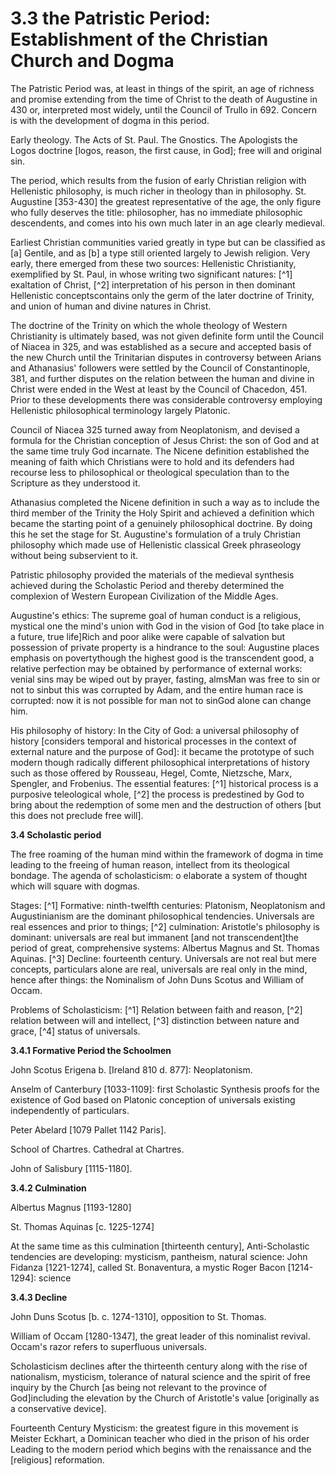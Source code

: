 3.3 the Patristic Period: Establishment of the Christian Church and Dogma
=========================================================================

The Patristic Period was, at least in things of the spirit, an age of
richness and promise extending from the time of Christ to the death of
Augustine in 430 or, interpreted most widely, until the Council of
Trullo in 692. Concern is with the development of dogma in this
period.

Early theology. The Acts of St. Paul. The Gnostics. The Apologists the
Logos doctrine [logos, reason, the first cause, in God]; free will and
original sin.

The period, which results from the fusion of early Christian religion
with Hellenistic philosophy, is much richer in theology than in
philosophy. St. Augustine [353-430] the greatest representative of the
age, the only figure who fully deserves the title: philosopher, has no
immediate philosophic descendents, and comes into his own much later in
an age clearly medieval.

Earliest Christian communities varied greatly in type but can be
classified as [a] Gentile, and as [b] a type still oriented largely to
Jewish religion. Very early, there emerged from these two sources:
Hellenistic Christianity, exemplified by St. Paul, in whose writing two
significant natures: [^1] exaltation of Christ, [^2] interpretation of his
person in then dominant Hellenistic conceptscontains only the germ of
the later doctrine of Trinity, and union of human and divine natures in
Christ.

The doctrine of the Trinity on which the whole theology of Western
Christianity is ultimately based, was not given definite form until the
Council of Niacea in 325, and was established as a secure and accepted
basis of the new Church until the Trinitarian disputes in controversy
between Arians and Athanasius' followers were settled by the Council of
Constantinople, 381, and further disputes on the relation between the
human and divine in Christ were ended in the West at least by the
Council of Chacedon, 451. Prior to these developments there was
considerable controversy employing Hellenistic philosophical terminology
largely Platonic.

Council of Niacea 325 turned away from Neoplatonism, and devised a
formula for the Christian conception of Jesus Christ: the son of God and
at the same time truly God incarnate. The Nicene definition established
the meaning of faith which Christians were to hold and its defenders had
recourse less to philosophical or theological speculation than to the
Scripture as they understood it.

Athanasius completed the Nicene definition in such a way as to include
the third member of the Trinity the Holy Spirit and achieved a
definition which became the starting point of a genuinely philosophical
doctrine. By doing this he set the stage for St. Augustine's formulation
of a truly Christian philosophy which made use of Hellenistic classical
Greek phraseology without being subservient to it.

Patristic philosophy provided the materials of the medieval synthesis
achieved during the Scholastic Period and thereby determined the
complexion of Western European Civilization of the Middle Ages.

Augustine's ethics: The supreme goal of human conduct is a religious,
mystical one the mind's union with God in the vision of God [to take
place in a future, true life]Rich and poor alike were capable of
salvation but possession of private property is a hindrance to the soul:
Augustine places emphasis on povertythough the highest good is the
transcendent good, a relative perfection may be obtained by performance
of external works: venial sins may be wiped out by prayer, fasting,
almsMan was free to sin or not to sinbut this was corrupted by Adam, and
the entire human race is corrupted: now it is not possible for man not
to sinGod alone can change him.

His philosophy of history: In the City of God: a universal philosophy
of history [considers temporal and historical processes in the context
of external nature and the purpose of God]: it became the prototype of
such modern though radically different philosophical interpretations of
history such as those offered by Rousseau, Hegel, Comte, Nietzsche,
Marx, Spengler, and Frobenius. The essential features: [^1] historical
process is a purposive teleological whole, [^2] the process is
predestined by God to bring about the redemption of some men and the
destruction of others [but this does not preclude free will].


**3.4 Scholastic period**

The free roaming of the human mind within the framework of dogma in
time leading to the freeing of human reason, intellect from its
theological bondage. The agenda of scholasticism: o elaborate a system
of thought which will square with dogmas.

Stages: [^1] Formative: ninth-twelfth centuries: Platonism, Neoplatonism
and Augustinianism are the dominant philosophical tendencies. Universals
are real essences and prior to things; [^2] culmination: Aristotle's
philosophy is dominant: universals are real but immanent [and not
transcendent]the period of great, comprehensive systems: Albertus Magnus
and St. Thomas Aquinas. [^3] Decline: fourteenth century. Universals are
not real but mere concepts, particulars alone are real, universals are
real only in the mind, hence after things: the Nominalism of John Duns
Scotus and William of Occam.

Problems of Scholasticism: [^1] Relation between faith and reason, [^2]
relation between will and intellect, [^3] distinction between nature and
grace, [^4] status of universals.


**3.4.1 Formative Period the Schoolmen**

John Scotus Erigena b. [Ireland 810 d. 877]: Neoplatonism.

Anselm of Canterbury [1033-1109]: first Scholastic Synthesis proofs for
the existence of God based on Platonic conception of universals existing
independently of particulars.

Peter Abelard [1079 Pallet 1142 Paris].

School of Chartres. Cathedral at Chartres.

John of Salisbury [1115-1180].

**3.4.2 Culmination**

Albertus Magnus [1193-1280]

St. Thomas Aquinas [c. 1225-1274]

At the same time as this culmination [thirteenth century],
Anti-Scholastic tendencies are developing: mysticism, pantheism, natural
science: John Fidanza [1221-1274], called St. Bonaventura, a mystic
Roger Bacon [1214-1294]: science


**3.4.3 Decline**

John Duns Scotus [b. c. 1274-1310], opposition to St. Thomas.

William of Occam [1280-1347], the great leader of this nominalist
revival. Occam's razor refers to superfluous universals.

Scholasticism declines after the thirteenth century along with the rise
of nationalism, mysticism, tolerance of natural science and the spirit
of free inquiry by the Church [as being not relevant to the province of
God]including the elevation by the Church of Aristotle's value
[originally as a conservative device].

Fourteenth Century Mysticism: the greatest figure in this movement is
Meister Eckhart, a Dominican teacher who died in the prison of his order
Leading to the modern period which begins with the renaissance and the
[religious] reformation.


